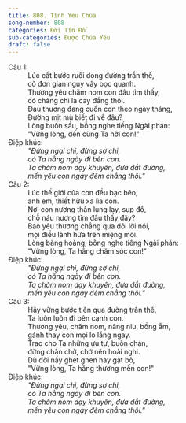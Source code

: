 ```yaml
---
title: 808. Tình Yêu Chúa
song-number: 808
categories: Đời Tín Đồ
sub-categories: Được Chúa Yêu
draft: false
---
```

<dl><dt>Câu 1:</dt><dd data-verse="1">Lúc cất bước ruổi dong đường trần thế, <br/>cô đơn gian nguy vây bọc quanh. <br/>Thương yêu chăm nom con đâu tìm thấy, <br/>có chăng chỉ là cay đắng thôi. <br/>Đau thương đang cuốn con theo ngày tháng, <br/>Đường mịt mù biết đi về đâu? <br/>Lòng buồn sầu, bỗng nghe tiếng Ngài phán: <br/>"Vững lòng, đến cùng Ta hỡi con!" </dd><dt>Điệp khúc:</dt><dd data-chorus="1"><em>"Đừng ngại chi, đừng sợ chi, <br/>có Ta hằng ngày đi bên con. <br/>Ta chăm nom dạy khuyên, đưa dắt đường, <br/>mến yêu con ngày đêm chẳng thôi." </em></dd><dt>Câu 2:</dt><dd data-verse="2">Lúc thế giới của con đều bạc bẽo, <br/>anh em, thiết hữu xa lìa con. <br/>Nơi con nương thân lung lay, sụp đổ, <br/>chỗ náu nương tìm đâu thấy đây? <br/>Bao yêu thương chẳng qua đôi lời nói, <br/>mọi điều lành hứa trên miệng môi. <br/>Lòng bàng hoàng, bỗng nghe tiếng Ngài phán: <br/>"Vững lòng, Ta hằng chăm sóc con!" </dd><dt>Điệp khúc:</dt><dd data-chorus="1"><em>"Đừng ngại chi, đừng sợ chi, <br/>có Ta hằng ngày đi bên con. <br/>Ta chăm nom dạy khuyên, đưa dắt đường, <br/>mến yêu con ngày đêm chẳng thôi." </em></dd><dt>Câu 3:</dt><dd data-verse="3">Hãy vững bước tiến qua đường trần thế, <br/>Ta luôn luôn đi bên cạnh con. <br/>Thương yêu, chăm nom, nâng niu, bồng ẵm, <br/>gánh thay con mọi lo lắng ngay. <br/>Trao cho Ta những ưu tư, buồn chán, <br/>đừng chần chờ, chớ nên hoài nghi. <br/>Dù đời nầy ghét ghen hay gạt bỏ, <br/>"Vững lòng, Ta hằng thương mến con!" </dd><dt>Điệp khúc:</dt><dd data-chorus="1"><em>"Đừng ngại chi, đừng sợ chi, <br/>có Ta hằng ngày đi bên con. <br/>Ta chăm nom dạy khuyên, đưa dắt đường, <br/>mến yêu con ngày đêm chẳng thôi." </em></dd></dl>